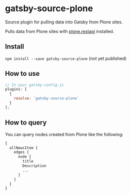 # gatsby-source-plone

Source plugin for pulling data into Gatsby from Plone sites.

Pulls data from Plone sites with
[plone.restapi](https://github.com/plone/plone.restapi) installed.

## Install

`npm install --save gatsby-source-plone` (not yet published)

## How to use

```javascript
// In your gatsby-config.js
plugins: [
  {
    resolve: `gatsby-source-plone`
  }
];
```

## How to query

You can query nodes created from Plone like the following:

```graphql
{
  allNewsItem {
    edges {
      node {
        title
        Description
        ...
      }
    }
  }
}
```
